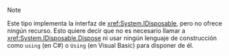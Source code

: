 > [!NOTE]
> Este tipo implementa la interfaz de <xref:System.IDisposable>, pero no ofrece ningún recurso. Esto quiere decir que no es necesario llamar a <xref:System.IDisposable.Dispose> ni usar ningún lenguaje de construcción como `using` (en C#) o `Using` (en Visual Basic) para disponer de él.
